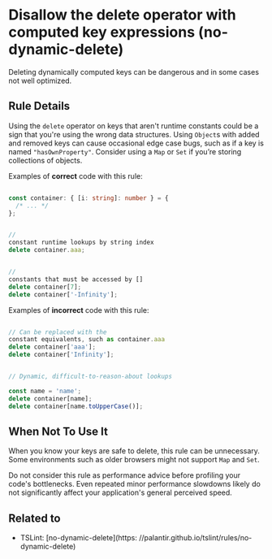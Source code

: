# Disallow the delete operator with computed key expressions (no-dynamic-delete)

Deleting dynamically computed keys can be dangerous and in some cases not well optimized.

## Rule Details

Using the `delete` operator on keys that aren't runtime
constants could be a sign that you're using the wrong data structures. Using `Object`s with added and removed keys can cause occasional edge case bugs, such as if a key is named `"hasOwnProperty"`. Consider using a `Map` or `Set` if you’re storing collections of objects.

Examples of **correct** code with this rule:

```ts

const container: { [i: string]: number } = {
  /* ... */
};


//
constant runtime lookups by string index
delete container.aaa;


//
constants that must be accessed by []
delete container[7];
delete container['-Infinity'];
```

Examples of **incorrect** code with this rule:

```ts

// Can be replaced with the
constant equivalents, such as container.aaa
delete container['aaa'];
delete container['Infinity'];


// Dynamic, difficult-to-reason-about lookups

const name = 'name';
delete container[name];
delete container[name.toUpperCase()];
```

## When Not To Use It

When you know your keys are safe to delete, this rule can be unnecessary. Some environments such as older browsers might not support `Map` and `Set`.

Do not consider this rule as performance advice before profiling your code's bottlenecks. Even repeated minor performance slowdowns likely do not significantly affect your application's general perceived speed.

## Related to

- TSLint: [no-dynamic-delete](https:
  //palantir.github.io/tslint/rules/no-dynamic-delete)
